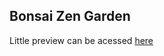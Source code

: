 ## Bonsai Zen Garden ##
Little preview can be acessed [here](https://drive.google.com/file/d/1p2Lct8wi-RrZmH9ymWwQHA_yl1_ZDC08/view?usp=sharing)
